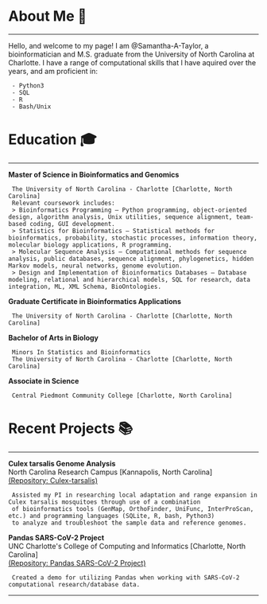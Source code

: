 # About Me 👋
***
Hello, and welcome to my page! I am @Samantha-A-Taylor, a bioinformatician and M.S. graduate from the University of North Carolina at Charlotte. I have a range of computational skills that I have aquired over the years, and am proficient in:

     - Python3
     - SQL
     - R
     - Bash/Unix

# Education :mortar_board:
***
**Master of Science in Bioinformatics and Genomics**

     The University of North Carolina - Charlotte [Charlotte, North Carolina]
     Relevant coursework includes: 
     > Bioinformatics Programming – Python programming, object-oriented design, algorithm analysis, Unix utilities, sequence alignment, team-based coding, GUI development.
     > Statistics for Bioinformatics – Statistical methods for bioinformatics, probability, stochastic processes, information theory, molecular biology applications, R programming.
     > Molecular Sequence Analysis – Computational methods for sequence analysis, public databases, sequence alignment, phylogenetics, hidden Markov models, neural networks, genome evolution.
     > Design and Implementation of Bioinformatics Databases – Database modeling, relational and hierarchical models, SQL for research, data integration, ML, XML Schema, BioOntologies.

**Graduate Certificate in Bioinformatics Applications**

     The University of North Carolina - Charlotte [Charlotte, North Carolina]

**Bachelor of Arts in Biology**

     Minors In Statistics and Bioinformatics
     The University of North Carolina - Charlotte [Charlotte, North Carolina]

**Associate in Science**

     Central Piedmont Community College [Charlotte, North Carolina]

# Recent Projects :books:
***
**Culex tarsalis Genome Analysis**
<br>North Carolina Research Campus [Kannapolis, North Carolina]
<br>[(Repository: Culex-tarsalis)](https://github.com/Samantha-A-Taylor/Culex-tarsalis)

     Assisted my PI in researching local adaptation and range expansion in Culex tarsalis mosquitoes through use of a combination 
     of bioinformatics tools (GenMap, OrthoFinder, UniFunc, InterProScan, etc.) and programming languages (SQLite, R, bash, Python3)
     to analyze and troubleshoot the sample data and reference genomes.
     
**Pandas SARS-CoV-2 Project**
<br>UNC Charlotte's College of Computing and Informatics [Charlotte, North Carolina]
<br>[(Repository: Pandas SARS-CoV-2 Project)](https://github.com/Samantha-A-Taylor/Pandas_SARS-CoV-2_Project-/blob/main/Pandas%20SARS-CoV-2%20Project.ipynb)

     Created a demo for utilizing Pandas when working with SARS-CoV-2 computational research/database data.

***
